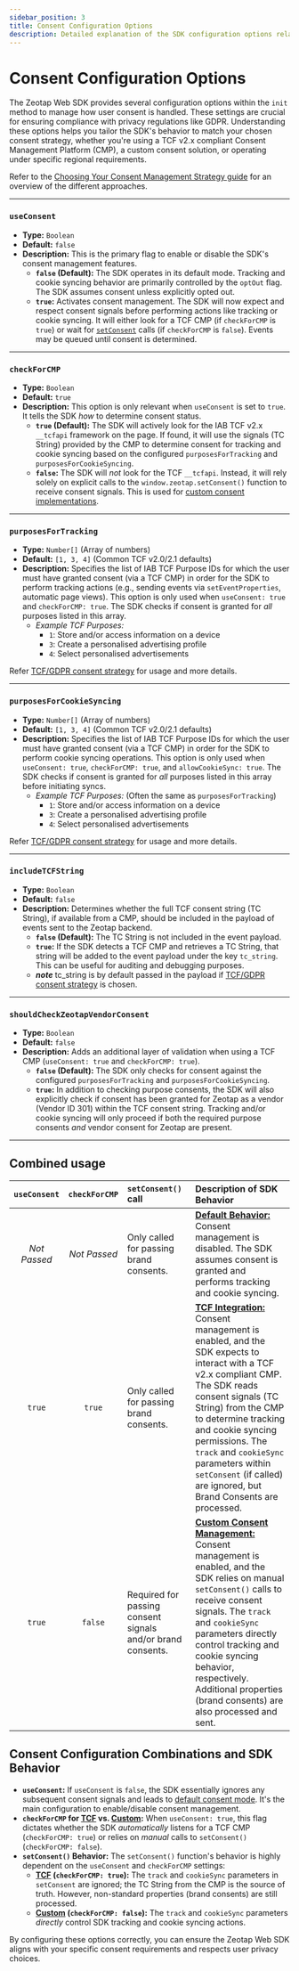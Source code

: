 ```yaml
---
sidebar_position: 3
title: Consent Configuration Options
description: Detailed explanation of the SDK configuration options related to user consent management.
---
```


# Consent Configuration Options

The Zeotap Web SDK provides several configuration options within the `init` method to manage how user consent is handled. These settings are crucial for ensuring compliance with privacy regulations like GDPR. Understanding these options helps you tailor the SDK's behavior to match your chosen consent strategy, whether you're using a TCF v2.x compliant Consent Management Platform (CMP), a custom consent solution, or operating under specific regional requirements.

Refer to the [Choosing Your Consent Management Strategy guide](../Consent/consentStrategy) for an overview of the different approaches.

---


### `useConsent`

*   **Type:** `Boolean`
*   **Default:** `false`
*   **Description:** This is the primary flag to enable or disable the SDK's consent management features.
    *   **`false` (Default):** The SDK operates in its default mode. Tracking and cookie syncing behavior are primarily controlled by the `optOut` flag. The SDK  assumes consent unless explicitly opted out.
    *   **`true`:** Activates consent management. The SDK will now expect and respect consent signals before performing actions like tracking or cookie syncing. It will either look for a TCF CMP (if `checkForCMP` is `true`) or wait for [`setConsent`](../APIReference/setConsent) calls (if `checkForCMP` is `false`). Events may be queued until consent is determined.

---



### `checkForCMP`

*   **Type:** `Boolean`
*   **Default:** `true`
*   **Description:** This option is only relevant when `useConsent` is set to `true`. It tells the SDK *how* to determine consent status.
    *   **`true` (Default):** The SDK will actively look for the IAB TCF v2.x `__tcfapi` framework on the page. If found, it will use the signals (TC String) provided by the CMP to determine consent for tracking and cookie syncing based on the configured `purposesForTracking` and `purposesForCookieSyncing`.
    *   **`false`:** The SDK will *not* look for the TCF `__tcfapi`. Instead, it will rely solely on explicit calls to the `window.zeotap.setConsent()` function to receive consent signals. This is used for [custom consent implementations](../Consent/consentStrategy).

---

### `purposesForTracking`

*   **Type:** `Number[]` (Array of numbers)
*   **Default:** `[1, 3, 4]` (Common TCF v2.0/2.1 defaults)
*   **Description:** Specifies the list of IAB TCF Purpose IDs for which the user must have granted consent (via a TCF CMP) in order for the SDK to perform tracking actions (e.g., sending events via `setEventProperties`, automatic page views). This option is only used when `useConsent: true` and `checkForCMP: true`. The SDK checks if consent is granted for *all* purposes listed in this array.
    *   *Example TCF Purposes:*
        *   `1`: Store and/or access information on a device
        *   `3`: Create a personalised advertising profile
        *   `4`: Select personalised advertisements

Refer [TCF/GDPR consent strategy](../Consent/gdpr) for usage and more details.

---

### `purposesForCookieSyncing`

*   **Type:** `Number[]` (Array of numbers)
*   **Default:** `[1, 3, 4]` (Common TCF v2.0/2.1 defaults)
*   **Description:** Specifies the list of IAB TCF Purpose IDs for which the user must have granted consent (via a TCF CMP) in order for the SDK to perform cookie syncing operations. This option is only used when `useConsent: true`, `checkForCMP: true`, and `allowCookieSync: true`. The SDK checks if consent is granted for *all* purposes listed in this array before initiating syncs.
    *   *Example TCF Purposes:* (Often the same as `purposesForTracking`)
        *   `1`: Store and/or access information on a device
        *   `3`: Create a personalised advertising profile
        *   `4`: Select personalised advertisements

Refer [TCF/GDPR consent strategy](../Consent/gdpr) for usage and more details.

---

### `includeTCFString`

*   **Type:** `Boolean`
*   **Default:** `false`
*   **Description:** Determines whether the full TCF consent string (TC String), if available from a CMP, should be included in the payload of events sent to the Zeotap backend.
    *   **`false` (Default):** The TC String is not included in the event payload.
    *   **`true`:** If the SDK detects a TCF CMP and retrieves a TC String, that string will be added to the event payload under the key `tc_string`. This can be useful for auditing and debugging purposes.
    * ***note*** tc_string is by default passed in the payload if [TCF/GDPR consent strategy](../Consent/gdpr) is chosen.

---

### `shouldCheckZeotapVendorConsent`

*   **Type:** `Boolean`
*   **Default:** `false`
*   **Description:** Adds an additional layer of validation when using a TCF CMP (`useConsent: true` and `checkForCMP: true`).
    *   **`false` (Default):** The SDK only checks for consent against the configured `purposesForTracking` and `purposesForCookieSyncing`.
    *   **`true`:** In addition to checking purpose consents, the SDK will also explicitly check if consent has been granted for Zeotap as a vendor (Vendor ID 301) within the TCF consent string. Tracking and/or cookie syncing will only proceed if both the required purpose consents *and* vendor consent for Zeotap are present.

---


## Combined usage 

| `useConsent` | `checkForCMP` | `setConsent()` call | Description of SDK Behavior                                                                                                                                                                                                                                                                                                                                      |
| :----------: | :-----------: | :---------------------------------- | :--------------------------------------------------------------------------------------------------------------------------------------------------------------------------------------------------------------------------------------------------------------------------------------------------------------------------------------------------------------- |
|  *Not Passed*   | *Not Passed* | Only called for passing brand consents. | [**Default Behavior:**](../Consent/default) Consent management is disabled. The SDK assumes consent is granted and performs tracking and cookie syncing.                                                                                                                                                                                       |
| `true`     | `true`     | Only called for passing brand consents. | [**TCF Integration:**](../Consent/gdpr) Consent management is enabled, and the SDK expects to interact with a TCF v2.x compliant CMP. The SDK reads consent signals (TC String) from the CMP to determine tracking and cookie syncing permissions. The `track` and `cookieSync` parameters within `setConsent` (if called) are ignored, but Brand Consents are processed. |
| `true`     | `false`    | Required for passing consent signals and/or brand consents. | [**Custom Consent Management:**](../Consent/customConsent) Consent management is enabled, and the SDK relies on manual `setConsent()` calls to receive consent signals. The `track` and `cookieSync` parameters directly control tracking and cookie syncing behavior, respectively. Additional properties (brand consents) are also processed and sent.                                                                                                                                   |



## Consent Configuration Combinations and SDK Behavior

*   **`useConsent`:** If `useConsent` is `false`, the SDK essentially ignores any subsequent consent signals and leads to [default consent mode](../Consent/default). It's the main configuration to enable/disable consent management.
*   **`checkForCMP` for [TCF](../Consent/gdpr) vs. [Custom](../Consent/customConsent):** When `useConsent: true`, this flag dictates whether the SDK *automatically* listens for a TCF CMP (`checkForCMP: true`) or relies on *manual* calls to `setConsent()` (`checkForCMP: false`).
*   **`setConsent()` Behavior:** The `setConsent()` function's behavior is highly dependent on the `useConsent` and `checkForCMP` settings:
    *   **[TCF](../Consent/gdpr) (`checkForCMP: true`):** The `track` and `cookieSync` parameters in `setConsent` are ignored; the TC String from the CMP is the source of truth. However, non-standard properties (brand consents) are still processed.
    *   **[Custom](../Consent/customConsent) (`checkForCMP: false`):** The `track` and `cookieSync` parameters *directly* control SDK tracking and cookie syncing actions.




By configuring these options correctly, you can ensure the Zeotap Web SDK aligns with your specific consent requirements and respects user privacy choices.
